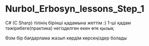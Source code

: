 # Nurbol_Erbosyn_lessons_Step_1
C# (C Sharp) тілінің бірінші қадамына жеттім :)
1-ші қадам тәжірибеге(практика) негізделген екен өте қызық 

Өзім бір бағдарлама жазып көрдім көрсеңіздер болады

